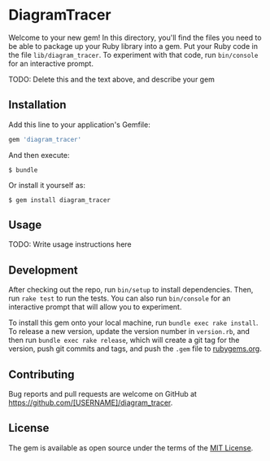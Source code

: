# DiagramTracer

Welcome to your new gem! In this directory, you'll find the files you need to be able to package up your Ruby library into a gem. Put your Ruby code in the file `lib/diagram_tracer`. To experiment with that code, run `bin/console` for an interactive prompt.

TODO: Delete this and the text above, and describe your gem

## Installation

Add this line to your application's Gemfile:

```ruby
gem 'diagram_tracer'
```

And then execute:

    $ bundle

Or install it yourself as:

    $ gem install diagram_tracer

## Usage

TODO: Write usage instructions here

## Development

After checking out the repo, run `bin/setup` to install dependencies. Then, run `rake test` to run the tests. You can also run `bin/console` for an interactive prompt that will allow you to experiment.

To install this gem onto your local machine, run `bundle exec rake install`. To release a new version, update the version number in `version.rb`, and then run `bundle exec rake release`, which will create a git tag for the version, push git commits and tags, and push the `.gem` file to [rubygems.org](https://rubygems.org).

## Contributing

Bug reports and pull requests are welcome on GitHub at https://github.com/[USERNAME]/diagram_tracer.

## License

The gem is available as open source under the terms of the [MIT License](https://opensource.org/licenses/MIT).
